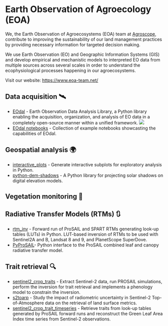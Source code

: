 # Earth Observation of Agroecology (EOA)

We, the Earth Observation of Agroecosystems (EOA) team at [Agroscope](https://www.agroscope.admin.ch/agroscope/en/home.html), contribute to improving the sustainability of our land management practices by providing necessary information for targeted decision making.

We use Earth Observation (EO) and Geographic Information Systems (GIS) and develop empirical and mechanistic models to interpreted EO data from multiple sources across several scales in order to understand the ecophysiological processes happening in our agroecosystems.

Visit our website: https://www.eoa-team.net/

## Data acquisition :artificial_satellite:

- [EOdal](https://github.com/EOA-team/eodal) -  Earth Observation Data Analysis Library, a Python library enabling the acquisition, organization, and analysis of EO data in a completely open-source manner within a unified framework. ![](https://pypi.org/project/eodal/)
- [EOdal notebooks](https://github.com/EOA-team/eodal_notebooks) - Collection of example notebooks showcasting the capabilities of EOdal.

## Geospatial analysis :earth_africa:

- [interactive_plots](https://github.com/EOA-team/interactive_plots) - Generate interactive subplots for exploratory analysis in Python.
- [python-dem-shadows](https://github.com/EOA-team/python-dem-shadows) - A Python library for projecting solar shadows on digital elevation models.
  

## Vegetation monitoring :seedling:



## Radiative Transfer Models (RTMs) :arrows_clockwise:

- [rtm_inv](https://github.com/EOA-team/rtm_inv) -  Forward run of ProSAIL and SPART RTMs generating look-up tables (LUTs) in Python. LUT-based inversion of RTMs to be used with Sentinel2A and B, Landsat 8 and 9, and PlanetScope SuperDove.
- [PyProSAIL](https://github.com/EOA-team/PyProSAIL)- Python interface to the ProSAIL combined leaf and canopy radiative transfer model.

## Trait retrieval :mag:

- [sentinel2_crop_traits](https://github.com/EOA-team/sentinel2_crop_traits) - Extract Sentinel-2 data, run PROSAIL simulations, perform the inversion for trait retrieval and implements a phenology model to constrain the inversion.
- [s2toarp](https://github.com/EOA-team/s2toarup) - Study the impact of radiometric uncertainty in Sentinel-2 Top-of-Atmosphere data on the retrieval of land surface metrics.
- [sentinel2_crop_trait_timeseries](https://github.com/EOA-team/sentinel2_crop_trait_timeseries) - Retrieve traits from look-up tables generated by ProSAIL forward runs and reconstruct the Green Leaf Area Index time series from Sentinel-2 observations.


